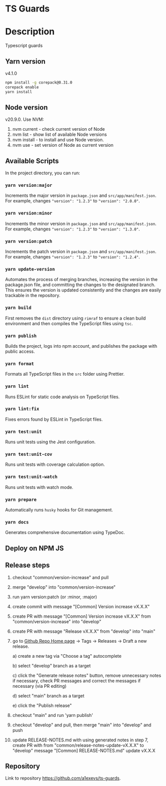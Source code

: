 # TS Guards

# Description
Typescript guards

## Yarn version
v4.1.0
```bash
npm install -g corepack@0.31.0
corepack enable
yarn install
```

## Node version
v20.9.0. Use NVM:
1. nvm current - check current version of Node
2. nvm list - show list of available Node versions
3. nvm install <version> - to install and use Node version.
4. nvm use <version> - set version of Node as current version

## Available Scripts
In the project directory, you can run:

### `yarn version:major`
Increments the major version in `package.json` and `src/app/manifest.json`.  
For example, changes `"version": "1.2.3"` to `"version": "2.0.0"`.

### `yarn version:minor`
Increments the minor version in `package.json` and `src/app/manifest.json`.  
For example, changes `"version": "1.2.3"` to `"version": "1.3.0"`.

### `yarn version:patch`
Increments the patch version in `package.json` and `src/app/manifest.json`.  
For example, changes `"version": "1.2.3"` to `"version": "1.2.4"`.

### `yarn update-version`
Automates the process of merging branches, increasing the version in the package.json file, and committing the changes to the designated branch. This ensures the version is updated consistently and the changes are easily trackable in the repository.

### `yarn build`
First removes the `dist` directory using `rimraf` to ensure a clean build environment and then compiles the TypeScript files using `tsc`.

### `yarn publish`
Builds the project, logs into npm account, and publishes the package with public access.

### `yarn format`
Formats all TypeScript files in the `src` folder using Prettier.

### `yarn lint`
Runs ESLint for static code analysis on TypeScript files.

### `yarn lint:fix`
Fixes errors found by ESLint in TypeScript files.

### `yarn test:unit`
Runs unit tests using the Jest configuration.

### `yarn test:unit-cov`
Runs unit tests with coverage calculation option.

### `yarn test:unit-watch`
Runs unit tests with watch mode.

### `yarn prepare`
Automatically runs `husky` hooks for Git management.

### `yarn docs`
Generates comprehensive documentation using TypeDoc.

## Deploy on NPM JS

## Release steps
1) checkout "common/version-increase" and pull
2) merge "develop" into "common/version-increase"
3) run yarn version:patch (or :minor, :major)
4) create commit with message "[Common] Version increase vX.X.X"
5) create PR with message "[Common] Version increase vX.X.X" from "common/version-increase" into "develop"
6) create PR with message "Release vX.X.X" from "develop" into "main"
7) go to [Github Repo Home page](https://github.com/a1exevs/ts-guards) -> Tags -> Releases -> Draft a new release.

   a) create a new tag via "Choose a tag" autocomplete

   b) select "develop" branch as a target

   c) click the "Generate release notes" button, remove unnecessary notes if necessary, check PR messages and correct the messages if necessary (via PR editing)

   d) select "main" branch as a target

   e) click the "Publish release"
8) checkout "main" and run 'yarn publish'
9) checkout "develop" and pull, then merge "main" into "develop" and push
10) update RELEASE-NOTES.md with using generated notes in step 7, create PR with from "common/release-notes-update-vX.X.X" to "develop" message "[Common] RELEASE-NOTES.md" update vX.X.X

## Repository
Link to repository https://github.com/a1exevs/ts-guards.
